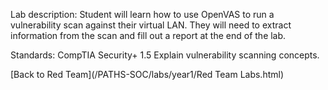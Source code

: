 Lab description: Student will learn how to use OpenVAS to run a vulnerability scan against their virtual LAN.  They will need to extract information from the scan and fill out a report at the end of the lab.

Standards: CompTIA Security+ 1.5 Explain vulnerability scanning concepts.

[Back to Red Team](/PATHS-SOC/labs/year1/Red Team Labs.html)
